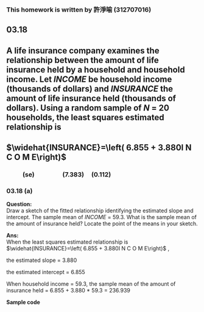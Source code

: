 ### This homework is written by 許淨喻 (312707016)
## 03.18
## A life insurance company examines the relationship between the amount of life insurance held by a household and household income. Let $INCOME$ be household income (thousands of dollars) and $INSURANCE$ the amount of life insurance held (thousands of dollars). Using a random sample of $N$ = 20 households, the least squares estimated relationship is
## $\widehat{INSURANCE}=\left( 6.855 + 3.880I N C O M E\right)$
### &nbsp; &nbsp; &nbsp; &nbsp; &nbsp; &nbsp;(se)&nbsp; &nbsp; &nbsp; &nbsp; &nbsp; &nbsp; &nbsp; &nbsp; &nbsp; &nbsp;(7.383) &nbsp; &nbsp; (0.112)

### 03.18 (a)
**Question:**\
Draw a sketch of the fitted relationship identifying the estimated slope and intercept. The sample mean of $INCOME$ = 59.3. What is the sample mean of the amount of insurance held? Locate the point of the means in your sketch.

**Ans:**\
When the least squares estimated relationship is $\widehat{INSURANCE}=\left( 6.855 + 3.880I N C O M E\right)$ , 

the estimated slope = 3.880

the estimated intercept = 6.855

When household income = 59.3, the sample mean of the amount of insurance held = 6.855 + 3.880 * 59.3 = 236.939



**Sample code**
```

```

